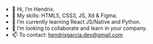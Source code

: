 - 👋 Hi, I’m Hendrix.
- 👀 My skills: HTML5, CSS3, JS, Xd & Figma. 
- 🌱 I’m currently learning React JS/Native and Python.
- 🤝 I’m looking to collaborate and learn in your company.
- 📫 To contact: hendrixgarcia.dev@gmail.com

<!---
hd-rx8/hd-rx8 is a ✨ special ✨ repository because its `README.md` (this file) appears on your GitHub profile.
You can click the Preview link to take a look at your changes.
--->
